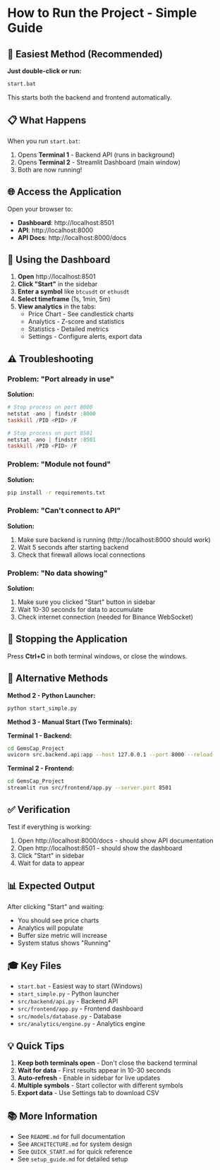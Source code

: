 # How to Run the Project - Simple Guide

## 🚀 Easiest Method (Recommended)

**Just double-click or run:**
```bash
start.bat
```

This starts both the backend and frontend automatically.

## 📋 What Happens

When you run `start.bat`:
1. Opens **Terminal 1** - Backend API (runs in background)
2. Opens **Terminal 2** - Streamlit Dashboard (main window)
3. Both are now running!

## 🌐 Access the Application

Open your browser to:
- **Dashboard**: http://localhost:8501
- **API**: http://localhost:8000
- **API Docs**: http://localhost:8000/docs

## 🎯 Using the Dashboard

1. **Open** http://localhost:8501
2. **Click "Start"** in the sidebar
3. **Enter a symbol** like `btcusdt` or `ethusdt`
4. **Select timeframe** (1s, 1min, 5m)
5. **View analytics** in the tabs:
   - Price Chart - See candlestick charts
   - Analytics - Z-score and statistics
   - Statistics - Detailed metrics
   - Settings - Configure alerts, export data

## ⚠️ Troubleshooting

### Problem: "Port already in use"
**Solution:**
```powershell
# Stop process on port 8000
netstat -ano | findstr :8000
taskkill /PID <PID> /F

# Stop process on port 8501
netstat -ano | findstr :8501
taskkill /PID <PID> /F
```

### Problem: "Module not found"
**Solution:**
```bash
pip install -r requirements.txt
```

### Problem: "Can't connect to API"
**Solution:**
1. Make sure backend is running (http://localhost:8000 should work)
2. Wait 5 seconds after starting backend
3. Check that firewall allows local connections

### Problem: "No data showing"
**Solution:**
1. Make sure you clicked "Start" button in sidebar
2. Wait 10-30 seconds for data to accumulate
3. Check internet connection (needed for Binance WebSocket)

## 🛑 Stopping the Application

Press **Ctrl+C** in both terminal windows, or close the windows.

## 🔄 Alternative Methods

**Method 2 - Python Launcher:**
```bash
python start_simple.py
```

**Method 3 - Manual Start (Two Terminals):**

**Terminal 1 - Backend:**
```bash
cd GemsCap_Project
uvicorn src.backend.api:app --host 127.0.0.1 --port 8000 --reload
```

**Terminal 2 - Frontend:**
```bash
cd GemsCap_Project
streamlit run src/frontend/app.py --server.port 8501
```

## ✅ Verification

Test if everything is working:

1. Open http://localhost:8000/docs - should show API documentation
2. Open http://localhost:8501 - should show the dashboard
3. Click "Start" in sidebar
4. Wait for data to appear

## 📊 Expected Output

After clicking "Start" and waiting:
- You should see price charts
- Analytics will populate
- Buffer size metric will increase
- System status shows "Running"

## 🎓 Key Files

- `start.bat` - Easiest way to start (Windows)
- `start_simple.py` - Python launcher
- `src/backend/api.py` - Backend API
- `src/frontend/app.py` - Frontend dashboard
- `src/models/database.py` - Database
- `src/analytics/engine.py` - Analytics engine

## 💡 Quick Tips

1. **Keep both terminals open** - Don't close the backend terminal
2. **Wait for data** - First results appear in 10-30 seconds
3. **Auto-refresh** - Enable in sidebar for live updates
4. **Multiple symbols** - Start collector with different symbols
5. **Export data** - Use Settings tab to download CSV

## 📚 More Information

- See `README.md` for full documentation
- See `ARCHITECTURE.md` for system design
- See `QUICK_START.md` for quick reference
- See `setup_guide.md` for detailed setup

